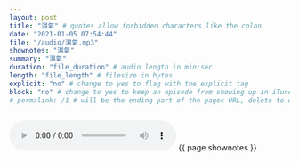 ```yaml
---
layout: post
title: "濕氣" # quotes allow forbidden characters like the colon
date: "2021-01-05 07:54:44"
file: "/audio/濕氣.mp3"
shownotes: "濕氣"
summary: "濕氣"
duration: "file_duration" # audio length in min:sec
length: "file_length" # filesize in bytes
explicit: "no" # change to yes to flag with the explicit tag
block: "no" # change to yes to keep an episode from showing up in iTunes
# permalink: /1 # will be the ending part of the pages URL, delete to default to the title
---
```


<audio controls>
<source src="{{site.url}}{{site.baseurl}}{{ page.file }}" type="audio/x-mp3">
Your browser does not support the audio element.
</audio>
{{ page.shownotes }}
